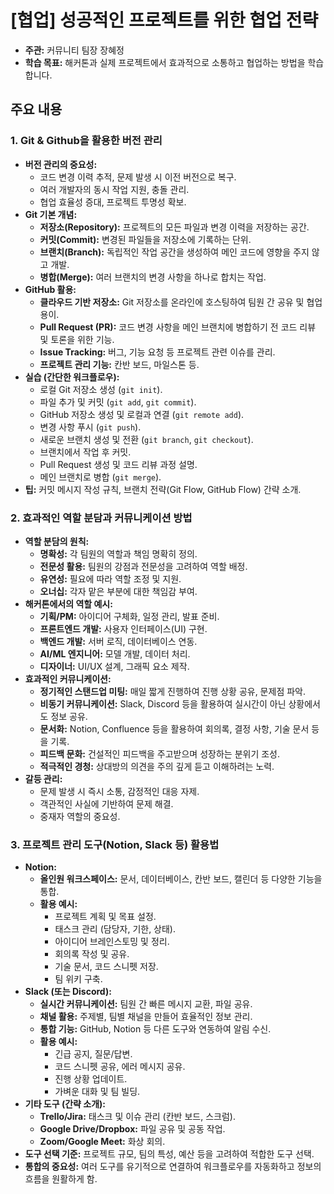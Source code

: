 # [협업] 성공적인 프로젝트를 위한 협업 전략

- **주관:** 커뮤니티 팀장 장혜정
- **학습 목표:** 해커톤과 실제 프로젝트에서 효과적으로 소통하고 협업하는 방법을 학습합니다.

## 주요 내용

### 1. Git & Github을 활용한 버전 관리

*   **버전 관리의 중요성:**
    *   코드 변경 이력 추적, 문제 발생 시 이전 버전으로 복구.
    *   여러 개발자의 동시 작업 지원, 충돌 관리.
    *   협업 효율성 증대, 프로젝트 투명성 확보.
*   **Git 기본 개념:**
    *   **저장소(Repository):** 프로젝트의 모든 파일과 변경 이력을 저장하는 공간.
    *   **커밋(Commit):** 변경된 파일들을 저장소에 기록하는 단위.
    *   **브랜치(Branch):** 독립적인 작업 공간을 생성하여 메인 코드에 영향을 주지 않고 개발.
    *   **병합(Merge):** 여러 브랜치의 변경 사항을 하나로 합치는 작업.
*   **GitHub 활용:**
    *   **클라우드 기반 저장소:** Git 저장소를 온라인에 호스팅하여 팀원 간 공유 및 협업 용이.
    *   **Pull Request (PR):** 코드 변경 사항을 메인 브랜치에 병합하기 전 코드 리뷰 및 토론을 위한 기능.
    *   **Issue Tracking:** 버그, 기능 요청 등 프로젝트 관련 이슈를 관리.
    *   **프로젝트 관리 기능:** 칸반 보드, 마일스톤 등.
*   **실습 (간단한 워크플로우):**
    *   로컬 Git 저장소 생성 (`git init`).
    *   파일 추가 및 커밋 (`git add`, `git commit`).
    *   GitHub 저장소 생성 및 로컬과 연결 (`git remote add`).
    *   변경 사항 푸시 (`git push`).
    *   새로운 브랜치 생성 및 전환 (`git branch`, `git checkout`).
    *   브랜치에서 작업 후 커밋.
    *   Pull Request 생성 및 코드 리뷰 과정 설명.
    *   메인 브랜치로 병합 (`git merge`).
*   **팁:** 커밋 메시지 작성 규칙, 브랜치 전략(Git Flow, GitHub Flow) 간략 소개.

### 2. 효과적인 역할 분담과 커뮤니케이션 방법

*   **역할 분담의 원칙:**
    *   **명확성:** 각 팀원의 역할과 책임 명확히 정의.
    *   **전문성 활용:** 팀원의 강점과 전문성을 고려하여 역할 배정.
    *   **유연성:** 필요에 따라 역할 조정 및 지원.
    *   **오너십:** 각자 맡은 부분에 대한 책임감 부여.
*   **해커톤에서의 역할 예시:**
    *   **기획/PM:** 아이디어 구체화, 일정 관리, 발표 준비.
    *   **프론트엔드 개발:** 사용자 인터페이스(UI) 구현.
    *   **백엔드 개발:** 서버 로직, 데이터베이스 연동.
    *   **AI/ML 엔지니어:** 모델 개발, 데이터 처리.
    *   **디자이너:** UI/UX 설계, 그래픽 요소 제작.
*   **효과적인 커뮤니케이션:**
    *   **정기적인 스탠드업 미팅:** 매일 짧게 진행하여 진행 상황 공유, 문제점 파악.
    *   **비동기 커뮤니케이션:** Slack, Discord 등을 활용하여 실시간이 아닌 상황에서도 정보 공유.
    *   **문서화:** Notion, Confluence 등을 활용하여 회의록, 결정 사항, 기술 문서 등을 기록.
    *   **피드백 문화:** 건설적인 피드백을 주고받으며 성장하는 분위기 조성.
    *   **적극적인 경청:** 상대방의 의견을 주의 깊게 듣고 이해하려는 노력.
*   **갈등 관리:**
    *   문제 발생 시 즉시 소통, 감정적인 대응 자제.
    *   객관적인 사실에 기반하여 문제 해결.
    *   중재자 역할의 중요성.

### 3. 프로젝트 관리 도구(Notion, Slack 등) 활용법

*   **Notion:**
    *   **올인원 워크스페이스:** 문서, 데이터베이스, 칸반 보드, 캘린더 등 다양한 기능을 통합.
    *   **활용 예시:**
        *   프로젝트 계획 및 목표 설정.
        *   태스크 관리 (담당자, 기한, 상태).
        *   아이디어 브레인스토밍 및 정리.
        *   회의록 작성 및 공유.
        *   기술 문서, 코드 스니펫 저장.
        *   팀 위키 구축.
*   **Slack (또는 Discord):**
    *   **실시간 커뮤니케이션:** 팀원 간 빠른 메시지 교환, 파일 공유.
    *   **채널 활용:** 주제별, 팀별 채널을 만들어 효율적인 정보 관리.
    *   **통합 기능:** GitHub, Notion 등 다른 도구와 연동하여 알림 수신.
    *   **활용 예시:**
        *   긴급 공지, 질문/답변.
        *   코드 스니펫 공유, 에러 메시지 공유.
        *   진행 상황 업데이트.
        *   가벼운 대화 및 팀 빌딩.
*   **기타 도구 (간략 소개):**
    *   **Trello/Jira:** 태스크 및 이슈 관리 (칸반 보드, 스크럼).
    *   **Google Drive/Dropbox:** 파일 공유 및 공동 작업.
    *   **Zoom/Google Meet:** 화상 회의.
*   **도구 선택 기준:** 프로젝트 규모, 팀의 특성, 예산 등을 고려하여 적합한 도구 선택.
*   **통합의 중요성:** 여러 도구를 유기적으로 연결하여 워크플로우를 자동화하고 정보의 흐름을 원활하게 함.